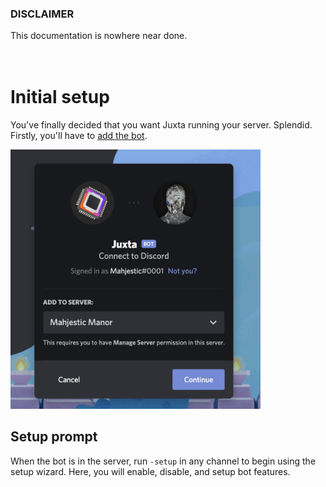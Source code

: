 ### **DISCLAIMER**
This documentation is nowhere near done. 
<br/><br/><br/>

# Initial setup
You've finally decided that you want Juxta running your server. Splendid. Firstly, you'll have to [add the bot](https://discord.com/oauth2/authorize?client_id=837168587746705468&permissions=4294967287&scope=bot).

<img src="assets/invite.png" width="400" />

## Setup prompt
When the bot is in the server, run `-setup` in any channel to begin using the setup wizard. Here, you will enable, disable, and setup bot features.